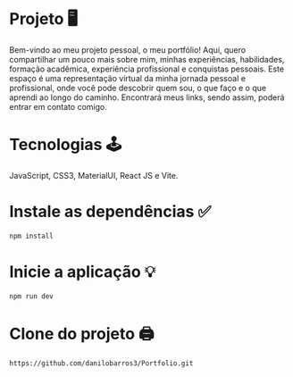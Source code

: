 # Projeto 🖥️

<p>
Bem-vindo ao meu projeto pessoal, o meu portfólio! Aqui, quero compartilhar um pouco mais sobre mim, minhas experiências, habilidades, formação acadêmica, experiência profissional e conquistas pessoais. Este espaço é uma representação virtual da minha jornada pessoal e profissional, onde você pode descobrir quem sou, o que faço e o que aprendi ao longo do caminho. Encontrará meus links, sendo assim, poderá entrar em contato comigo.
</p>

# Tecnologias 🕹️
<p>
JavaScript, CSS3, MaterialUI, React JS e Vite.
</p>



# Instale as dependências ✅
```bash
npm install
``` 

# Inicie a aplicação 💡
```bash
npm run dev
```
# Clone do projeto 🖨️
```bash
https://github.com/danilobarros3/Portfolio.git
```

